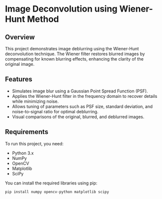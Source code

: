 # Image Deconvolution using Wiener-Hunt Method

## Overview
This project demonstrates image deblurring using the Wiener-Hunt deconvolution technique. The Wiener filter restores blurred images by compensating for known blurring effects, enhancing the clarity of the original image.

## Features
- Simulates image blur using a Gaussian Point Spread Function (PSF).
- Applies the Wiener-Hunt filter in the frequency domain to recover details while minimizing noise.
- Allows tuning of parameters such as PSF size, standard deviation, and noise-to-signal ratio for optimal deblurring.
- Visual comparisons of the original, blurred, and deblurred images.

## Requirements
To run this project, you need:
- Python 3.x
- NumPy
- OpenCV
- Matplotlib
- SciPy

You can install the required libraries using pip:

```bash
pip install numpy opencv-python matplotlib scipy
